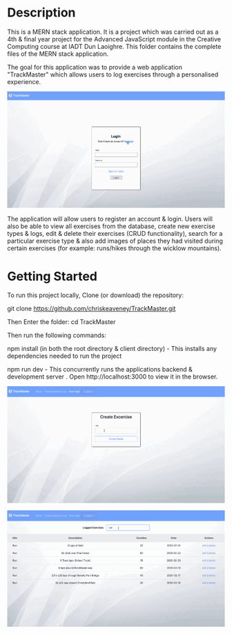 # Description

This is a MERN stack application. It is a project which was carried out as a 4th & final year project for the Advanced JavaScript module in the Creative Computing course at IADT Dun Laoighre. This folder contains the complete files of the MERN stack application.

The goal for this application was to provide a web application "TrackMaster" which allows users to log exercises through a personalised experience.

![](images/RegisterLogin.gif)

The application will allow users to register an account & login. Users will also be able to view all exercises from the database, create new exercise types & logs, edit & delete their exercises (CRUD functionality), search for a particular exercise type & also add images of places they had visited during certain exercises (for example: runs/hikes through the wicklow mountains).

# Getting Started

To run this project locally, Clone (or download) the repository:

git clone https://github.com/chriskeaveney/TrackMaster.git

Then Enter the folder: cd TrackMaster

Then run the following commands:

npm install (in both the root directory & client directory) - This installs any dependencies needed to run the project

npm run dev - This concurrently runs the applications backend & development server . Open http://localhost:3000 to view it in the browser.

![](images/Dashboard.gif)

![](images/CRUD.gif)

